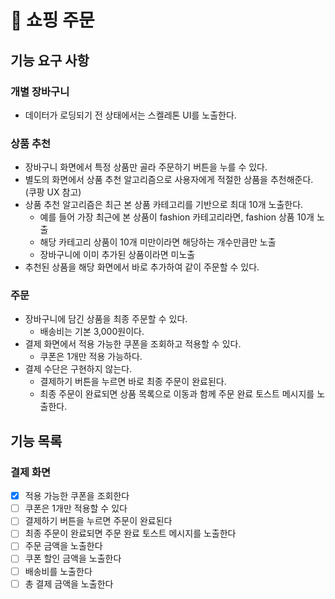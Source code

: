 # 🚀 쇼핑 주문

## 기능 요구 사항

### 개별 장바구니
- 데이터가 로딩되기 전 상태에서는 스켈레톤 UI를 노출한다.

### 상품 추천
- 장바구니 화면에서 특정 상품만 골라 주문하기 버튼을 누를 수 있다.
- 별도의 화면에서 상품 추천 알고리즘으로 사용자에게 적절한 상품을 추천해준다. (쿠팡 UX 참고)
- 상품 추천 알고리즘은 최근 본 상품 카테고리를 기반으로 최대 10개 노출한다.
  - 예를 들어 가장 최근에 본 상품이 fashion 카테고리라면, fashion 상품 10개 노출
  - 해당 카테고리 상품이 10개 미만이라면 해당하는 개수만큼만 노출
  - 장바구니에 이미 추가된 상품이라면 미노출
- 추천된 상품을 해당 화면에서 바로 추가하여 같이 주문할 수 있다.

### 주문
- 장바구니에 담긴 상품을 최종 주문할 수 있다.
  - 배송비는 기본 3,000원이다.
- 결제 화면에서 적용 가능한 쿠폰을 조회하고 적용할 수 있다.
  - 쿠폰은 1개만 적용 가능하다.
- 결제 수단은 구현하지 않는다.
  - 결제하기 버튼을 누르면 바로 최종 주문이 완료된다.
  - 최종 주문이 완료되면 상품 목록으로 이동과 함께 주문 완료 토스트 메시지를 노출한다.

## 기능 목록

### 결제 화면
- [x] 적용 가능한 쿠폰을 조회한다
- [ ] 쿠폰은 1개만 적용할 수 있다
- [ ] 결제하기 버튼을 누르면 주문이 완료된다
- [ ] 최종 주문이 완료되면 주문 완료 토스트 메시지를 노출한다
- [ ] 주문 금액을 노출한다
- [ ] 쿠폰 할인 금액을 노출한다
- [ ] 배송비를 노출한다
- [ ] 총 결제 금액을 노출한다
